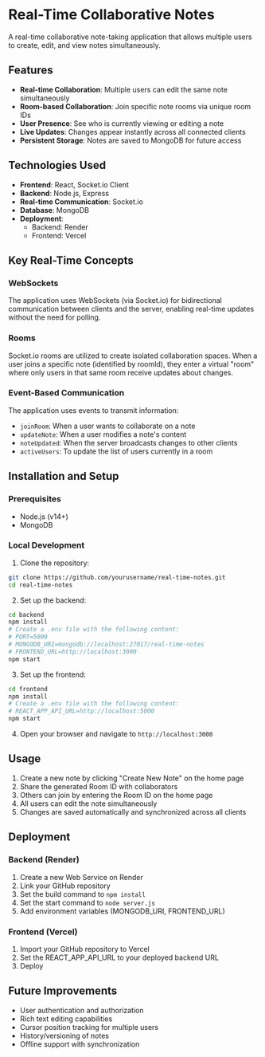 # Real-Time Collaborative Notes

A real-time collaborative note-taking application that allows multiple users to create, edit, and view notes simultaneously.

## Features

- **Real-time Collaboration**: Multiple users can edit the same note simultaneously
- **Room-based Collaboration**: Join specific note rooms via unique room IDs
- **User Presence**: See who is currently viewing or editing a note
- **Live Updates**: Changes appear instantly across all connected clients
- **Persistent Storage**: Notes are saved to MongoDB for future access

## Technologies Used

- **Frontend**: React, Socket.io Client
- **Backend**: Node.js, Express
- **Real-time Communication**: Socket.io
- **Database**: MongoDB
- **Deployment**: 
  - Backend: Render
  - Frontend: Vercel

## Key Real-Time Concepts

### WebSockets
The application uses WebSockets (via Socket.io) for bidirectional communication between clients and the server, enabling real-time updates without the need for polling.

### Rooms
Socket.io rooms are utilized to create isolated collaboration spaces. When a user joins a specific note (identified by roomId), they enter a virtual "room" where only users in that same room receive updates about changes.

### Event-Based Communication
The application uses events to transmit information:
- `joinRoom`: When a user wants to collaborate on a note
- `updateNote`: When a user modifies a note's content
- `noteUpdated`: When the server broadcasts changes to other clients
- `activeUsers`: To update the list of users currently in a room

## Installation and Setup

### Prerequisites
- Node.js (v14+)
- MongoDB

### Local Development

1. Clone the repository:
```bash
git clone https://github.com/yourusername/real-time-notes.git
cd real-time-notes
```

2. Set up the backend:
```bash
cd backend
npm install
# Create a .env file with the following content:
# PORT=5000
# MONGODB_URI=mongodb://localhost:27017/real-time-notes
# FRONTEND_URL=http://localhost:3000
npm start
```

3. Set up the frontend:
```bash
cd frontend
npm install
# Create a .env file with the following content:
# REACT_APP_API_URL=http://localhost:5000
npm start
```

4. Open your browser and navigate to `http://localhost:3000`

## Usage

1. Create a new note by clicking "Create New Note" on the home page
2. Share the generated Room ID with collaborators
3. Others can join by entering the Room ID on the home page
4. All users can edit the note simultaneously
5. Changes are saved automatically and synchronized across all clients

## Deployment

### Backend (Render)
1. Create a new Web Service on Render
2. Link your GitHub repository
3. Set the build command to `npm install`
4. Set the start command to `node server.js`
5. Add environment variables (MONGODB_URI, FRONTEND_URL)

### Frontend (Vercel)
1. Import your GitHub repository to Vercel
2. Set the REACT_APP_API_URL to your deployed backend URL
3. Deploy

## Future Improvements
- User authentication and authorization
- Rich text editing capabilities
- Cursor position tracking for multiple users
- History/versioning of notes
- Offline support with synchronization
